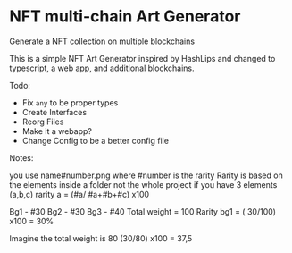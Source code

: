 # NFT multi-chain Art Generator

Generate a NFT collection on multiple blockchains

This is a simple NFT Art Generator inspired by HashLips and changed to typescript, a web app, and additional blockchains.



Todo:
- Fix `any` to be proper types
- Create Interfaces
- Reorg Files
- Make it a webapp?
- Change Config to be a better config file

Notes:

you use name#number.png where #number is the rarity
Rarity is based on the elements inside a folder not the whole project
if you have 3 elements (a,b,c)
rarity a = (#a/ #a+#b+#c) x100

Bg1 - #30
Bg2 - #30
Bg3 - #40
Total weight = 100
Rarity bg1 = ( 30/100) x100 = 30%

Imagine the total weight is 80
(30/80) x100 = 37,5
